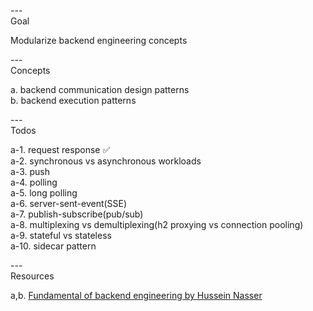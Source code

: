 ---\
Goal


Modularize backend engineering concepts



---\
Concepts


a. backend communication design patterns\
b. backend execution patterns


---\
Todos


a-1. request response :white_check_mark:\
a-2. synchronous vs asynchronous workloads\
a-3. push\
a-4. polling\
a-5. long polling\
a-6. server-sent-event(SSE)\
a-7. publish-subscribe(pub/sub)\
a-8. multiplexing vs demultiplexing(h2 proxying vs connection pooling)\
a-9. stateful vs stateless\
a-10. sidecar pattern



---\
Resources


a,b. [Fundamental of backend engineering by Hussein Nasser](https://www.udemy.com/course/fundamentals-of-backend-communications-and-protocols/)

